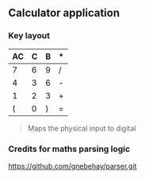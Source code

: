 ## Calculator application
### Key layout
| AC | C | B | * |
| -  | - | - | - |
| 7  | 6 | 9 | / |
| 4  | 3 | 6 | - |
| 1  | 2 | 3 | + |
| (  | 0 | ) | = |
> Maps the physical input to digital

### Credits for maths parsing logic
https://github.com/gnebehay/parser.git